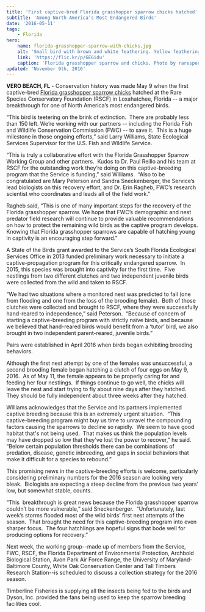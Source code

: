 ```yaml
---
title: 'First captive-bred Florida grasshopper sparrow chicks hatched'
subtitle: 'Among North America’s Most Endangered Birds'
date: '2016-05-11'
tags:
    - Florida
hero:
    name: florida-grasshopper-sparrow-with-chicks.jpg
    alt: 'Small bird with brown and white feathering. Yellow feathering on its head.'
    link: 'https://flic.kr/p/GE6idu'
    caption: 'Florida grasshopper sparrow and chicks. Photo by rarespecies.org.'
updated: 'November 9th, 2016'
---
```

**VERO BEACH, FL** - Conservation history was made May 9 when the first captive-bred [Florida grasshopper sparrow chicks](https://www.flickr.com/photos/usfwssoutheast/26685331040/in/dateposted-public/) hatched at the Rare Species Conservatory Foundation (RSCF) in Loxahatchee, Florida -- a major breakthrough for one of North America’s most endangered birds.

“This bird is teetering on the brink of extinction.  There are probably less than 150 left. We’re working with our partners -- including the Florida Fish and Wildlife Conservation Commission (FWC) -- to save it.  This is a huge milestone in those ongoing efforts,” said Larry Williams, State Ecological Services Supervisor for the U.S. Fish and Wildlife Service. 

“This is truly a collaborative effort with the Florida Grasshopper Sparrow Working Group and other partners.  Kudos to Dr. Paul Reillo and his team at RSCF for the outstanding work they’re doing on this captive-breeding program that the Service is funding,” said Williams.  “Also to be congratulated are Mary Peterson and Sandra Sneckenberger, the Service’s lead biologists on this recovery effort, and Dr. Erin Ragheb, FWC’s research scientist who coordinates and leads all of the field work.”

Ragheb said, “This is one of many important steps for the recovery of the Florida grasshopper sparrow. We hope that FWC’s demographic and nest predator field research will continue to provide valuable recommendations on how to protect the remaining wild birds as the captive program develops. Knowing that Florida grasshopper sparrows are capable of hatching young in captivity is an encouraging step forward.”

A State of the Birds grant awarded to the Service’s South Florida Ecological Services Office in 2013 funded preliminary work necessary to initiate a captive-propagation program for this critically endangered sparrow.  In 2015, this species was brought into captivity for the first time.  Five nestlings from two different clutches and two independent juvenile birds were collected from the wild and taken to RSCF. 

“We had two situations where a monitored nest was predicted to fail (one from flooding and one from the loss of the brooding female).  Both of those clutches were collected and brought to RSCF, where they were successfully hand-reared to independence,” said Peterson.  “Because of concern of starting a captive-breeding program with strictly naïve birds, and because we believed that hand-reared birds would benefit from a ‘tutor’ bird, we also brought in two independent parent-reared, juvenile birds.”

Pairs were established in April 2016 when birds began exhibiting breeding behaviors.

Although the first nest attempt by one of the females was unsuccessful, a second brooding female began hatching a clutch of four eggs on May 9, 2016.  As of May 11, the female appears to be properly caring for and feeding her four nestlings.  If things continue to go well, the chicks will leave the nest and start trying to fly about nine days after they hatched.  They should be fully independent about three weeks after they hatched.

Williams acknowledges that the Service and its partners implemented captive breeding because this is an extremely urgent situation.  “This captive-breeding program might buy us time to unravel the compounding factors causing the sparrows to decline so rapidly.  We seem to have good habitat that's not being used.  That makes us think the population levels may have dropped so low that they've lost the power to recover,” he said. “Below certain population thresholds there can be combinations of predation, disease, genetic inbreeding, and gaps in social behaviors that make it difficult for a species to rebound.”

This promising news in the captive-breeding efforts is welcome, particularly considering preliminary numbers for the 2016 season are looking very bleak.  Biologists are expecting a steep decline from the previous two years’ low, but somewhat stable, counts. 

“This  breakthrough is great news because the Florida grasshopper sparrow couldn’t be more vulnerable,” said Sneckenberger.  “Unfortunately, last week’s storms flooded most of the wild birds’ first nest attempts of the season.  That brought the need for this captive-breeding program into even sharper focus.  The four hatchlings are hopeful signs that bode well for producing options for recovery.”

Next week, the working group--made up of members from the Service, FWC, RSCF, the Florida Department of Environmental Protection, Archbold Biological Station, Avon Park Air Force Range, the University of Maryland- Baltimore County, White Oak Conservation Center and Tall Timbers Research Station--is scheduled to discuss a collection strategy for the 2016 season.

Timberline Fisheries is supplying all the insects being fed to the birds and Dyson, Inc. provided the fans being used to keep the sparrow breeding facilities cool.
